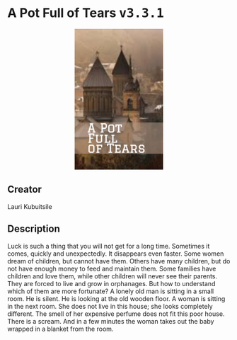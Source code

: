 
# A Pot Full of Tears <kbd>v3.3.1</kbd>

<center>
  <img src="./cover-1024.jpg"/>
</center>

## Creator
Lauri Kubuitsile

## Description
Luck is such a thing that you will not get for a long time. Sometimes it comes, quickly and unexpectedly. It disappears even faster. Some women dream of children, but cannot have them. Others have many children, but do not have enough money to feed and maintain them. Some families have children and love them, while other children will never see their parents. They are forced to live and grow in orphanages. But how to understand which of them are more fortunate? A lonely old man is sitting in a small room. He is silent. He is looking at the old wooden floor. A woman is sitting in the next room. She does not live in this house; she looks completely different. The smell of her expensive perfume does not fit this poor house. There is a scream. And in a few minutes the woman takes out the baby wrapped in a blanket from the room.
